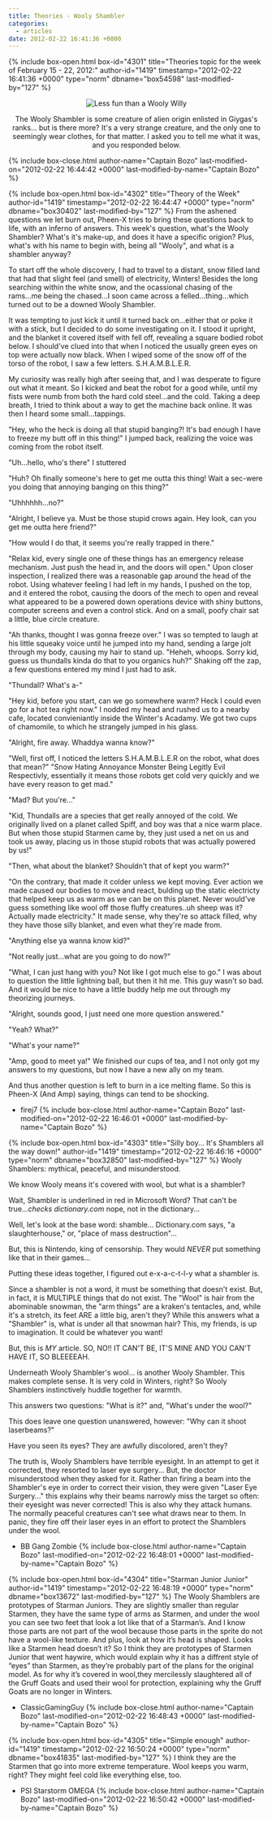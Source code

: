 ```yaml
---
title: Theories - Wooly Shambler
categories:
  - articles
date: 2012-02-22 16:41:36 +0000
---
```

{% include box-open.html box-id="4301" title="Theories topic for the week of February 15 - 22, 2012:" author-id="1419" timestamp="2012-02-22 16:41:36 +0000" type="norm" dbname="box54598" last-modified-by="127" %}
<center><img src="http://starmen.net/mother2/images/game/wwshambler.png" title="Less fun than a Wooly Willy" /><p/>

The Wooly Shambler is some creature of alien origin enlisted in Giygas's ranks... but is there more? It's a very strange creature, and the only one to seemingly wear clothes, for that matter. I asked you to tell me what it was, and you responded below.</center>
{% include box-close.html author-name="Captain Bozo" last-modified-on="2012-02-22 16:44:42 +0000" last-modified-by-name="Captain Bozo" %}

{% include box-open.html box-id="4302" title="Theory of the Week" author-id="1419" timestamp="2012-02-22 16:44:47 +0000" type="norm" dbname="box30402" last-modified-by="127" %}
From the ashened questions we let burn out, Pheen-X tries to bring these questions back to life, with an inferno of answers. This week's question, what's the Wooly Shambler? What's it's make-up, and does it have a specific origion? Plus, what's with his name to begin with, being all "Wooly", and what is a shambler anyway?<p/>
To start off the whole discovery, I had to travel to a distant, snow filled land that had that slight feel (and smell) of electricity, Winters! Besides the long searching within the white snow, and the ocassional chasing of the rams...me being the chased...I soon came across a felled...thing...which turned out to be a downed Wooly Shambler.<p/>
It was tempting to just kick it until it turned back on...either that or poke it with a stick, but I decided to do some investigating on it. I stood it upright, and the blanket it covered itself with fell off, revealing a square bodied robot below. I should've clued into that when I noticed the usually green eyes on top were actually now black. When I wiped some of the snow off of the torso of the robot, I saw a few letters. S.H.A.M.B.L.E.R.<p/>
My curiosity was really high after seeing that, and I was desperate to figure out what it meant. So I kicked and beat the robot for a good while, until my fists were numb from both the hard cold steel...and the cold. Taking a deep breath, I tried to think about a way to get the machine back online. It was then I heard some small...tappings.<p/>
"Hey, who the heck is doing all that stupid banging?! It's bad enough I have to freeze my butt off in this thing!" I jumped back, realizing the voice was coming from the robot itself.<p/>
"Uh...hello, who's there" I stuttered<p/>
"Huh? Oh finally someone's here to get me outta this thing! Wait a sec-were you doing that annoying banging on this thing?"<p/>
"Uhhhhhh...no?"<p/>
"Alright, I believe ya. Must be those stupid crows again. Hey look, can you get me outta here friend?"<p/>
"How would I do that, it seems you're really trapped in there."<p/>
"Relax kid, every single one of these things has an emergency release mechanism. Just push the head in, and the doors will open." Upon closer inspection, I realized there was a reasonable gap around the head of the robot. Using whatever feeling I had left in my hands, I pushed on the top, and it entered the robot, causing the doors of the mech to open and reveal what appeared to be a powered down operations device with shiny buttons, computer screens and even a control stick. And on a small, poofy chair sat a little, blue circle creature.<p/>
"Ah thanks, thought I was gonna freeze over." I was so tempted to laugh at his little squeaky voice until he jumped into my hand, sending a large jolt through my body, causing my hair to stand up. "Heheh, whoops. Sorry kid, guess us thundalls kinda do that to you organics huh?" Shaking off the zap, a few questions entered my mind I just had to ask.<p/>
"Thundall? What's a-"<p/>
"Hey kid, before you start, can we go somewhere warm? Heck I could even go for a hot tea right now." I nodded my head and rushed us to a nearby cafe, located convieniantly inside the Winter's Acadamy. We got two cups of chamomile, to which he strangely jumped in his glass.<p/>
"Alright, fire away. Whaddya wanna know?"<p/>
"Well, first off, I noticed the letters S.H.A.M.B.L.E.R on the robot, what does that mean?"
"Snow Hating Annoyance Monster Being Legitly Evil Respectivly, essentially it means those robots get cold very quickly and we have every reason to get mad."<p/>
"Mad? But you're..."<p/>
"Kid, Thundalls are a species that get really annoyed of the cold. We originally lived on a planet called Spiff, and boy was that a nice warm place. But when those stupid Starmen came by, they just used a net on us and took us away, placing us in those stupid robots that was actually powered by us!"<p/>
"Then, what about the blanket? Shouldn't that of kept you warm?"<p/>
"On the contrary, that made it colder unless we kept moving. Ever action we made caused our bodies to move and react, bulding up the static electricty that helped keep us as warm as we can be on this planet. Never would've guess something like wool off those fluffy creatures..uh sheep was it? Actually made electricity." It made sense, why they're so attack filled, why they have those silly blanket, and even what they're made from.<p/>
"Anything else ya wanna know kid?"<p/>
"Not really just...what are you going to do now?"<p/>
"What, I can just hang with you? Not like I got much else to go." I was about to question the little lightning ball, but then it hit me. This guy wasn't so bad. And it would be nice to have a little buddy help me out through my theorizing journeys.<p/>
"Alright, sounds good, I just need one more question answered."<p/>
"Yeah? What?"<p/>
"What's your name?"<p/>
"Amp, good to meet ya!" We finished our cups of tea, and I not only got my answers to my questions, but now I have a new ally on my team.<p/>
And thus another question is left to burn in a ice melting flame. So this is Pheen-X (And Amp) saying, things can tend to be shocking.<p/>

- firej7
{% include box-close.html author-name="Captain Bozo" last-modified-on="2012-02-22 16:46:01 +0000" last-modified-by-name="Captain Bozo" %}

{% include box-open.html box-id="4303" title="Silly boy... It's Shamblers all the way down!" author-id="1419" timestamp="2012-02-22 16:46:16 +0000" type="norm" dbname="box32850" last-modified-by="127" %}
Wooly Shamblers: mythical, peaceful, and misunderstood.<p/>
We know Wooly means it's covered with wool, but what is a shambler?<p/>
Wait, Shambler is underlined in red in Microsoft Word? That can't be true...*checks dictionary.com* nope, not in the dictionary...<p/>

Well, let's look at the base word: shamble... Dictionary.com says, "a slaughterhouse," or, "place of mass destruction"...<p/>

But, this is Nintendo, king of censorship. They would _NEVER_ put something like that in their games...<p/>

Putting these ideas together, I figured out e-x-a-c-t-l-y what a shambler is.<p/>

Since a shambler is not a word, it must be something that doesn't exist. But, in fact, it is MULTIPLE things that do not exist. The "Wool" is hair from the abominable snowman, the "arm things" are a kraken's tentacles, and, while it's a stretch, its feet ARE a little big, aren't they?
While this answers what a "Shambler" is, what is under all that snowman hair? This, my friends, is up to imagination. It could be whatever you want!<p/>

But, this is _MY_ article. SO, NO!! IT CAN'T BE, IT'S MINE AND YOU CAN'T HAVE IT, SO BLEEEEAH.<p/>

Underneath Wooly Shambler's wool... is another Wooly Shambler. This makes complete sense. It is very cold in Winters, right? So Wooly Shamblers instinctively huddle together for warmth.<p/>

This answers two questions: "What is it?" and, "What's under the wool?"<p/>
This does leave one question unanswered, however: "Why can it shoot laserbeams?"<p/>

Have you seen its eyes? They are awfully discolored, aren't they?<p/>
The truth is, Wooly Shamblers have terrible eyesight. In an attempt to get it corrected, they resorted to laser eye surgery... But, the doctor misunderstood when they asked for it.
Rather than firing a beam into the Shambler's eye in order to correct their vision, they were given "Laser Eye Surgery..." this explains why their beams narrowly miss the target so often: their eyesight was never corrected! This is also why they attack humans. The normally peaceful creatures can't see what draws near to them. In panic, they fire off their laser eyes in an effort to protect the Shamblers under the wool.<p/>

- BB Gang Zombie
{% include box-close.html author-name="Captain Bozo" last-modified-on="2012-02-22 16:48:01 +0000" last-modified-by-name="Captain Bozo" %}

{% include box-open.html box-id="4304" title="Starman Junior Junior" author-id="1419" timestamp="2012-02-22 16:48:19 +0000" type="norm" dbname="box13672" last-modified-by="127" %}
The Wooly Shamblers are prototypes of Starman Juniors. They are slightly smaller than regular Starmen, they have the same type of arms as Starmen, and under the wool you can see two feet that look a lot like that of a Starman’s. And I know those parts are not part of the wool because those parts in the sprite do not have a wool-like texture. And plus, look at how it’s head is shaped. Looks like a Starmen head doesn’t it? So I think they are prototypes of Starmen Junior that went haywire, which would explain why it has a diffrent style of “eyes” than Starmen, as they’re probably part of the plans for the original model. As for why it’s covered in wool,they mercilessly slaughtered all of the Gruff Goats and used their wool for protection, explaining why the Gruff Goats are no longer in Winters.<p/>

- ClassicGamingGuy
{% include box-close.html author-name="Captain Bozo" last-modified-on="2012-02-22 16:48:43 +0000" last-modified-by-name="Captain Bozo" %}

{% include box-open.html box-id="4305" title="Simple enough" author-id="1419" timestamp="2012-02-22 16:50:24 +0000" type="norm" dbname="box41835" last-modified-by="127" %}
I think they are the Starmen that go into more extreme temperature. Wool keeps you warm, right? They might feel cold like everything else, too.<p/>

- PSI Starstorm OMEGA
{% include box-close.html author-name="Captain Bozo" last-modified-on="2012-02-22 16:50:42 +0000" last-modified-by-name="Captain Bozo" %}
